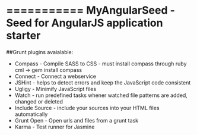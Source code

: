 ===========
MyAngularSeed - Seed for AngularJS application starter
===========

##Grunt plugins avaialable:

* Compass - Compile SASS to CSS - must install compass through ruby cml ->  gem install compass
* Connect - Connect a webservice
* JSHint - helps to detect errors and keep the JavaScript code consistent
* Ugligy - Minimify JavaScript files
* Watch - run predefined tasks whener watched file patterns are added, changed or deleted
* Include Source - include your sources into your HTML files automatically
* Grunt Open - Open urls and files from a grunt task
* Karma - Test runner for Jasmine

